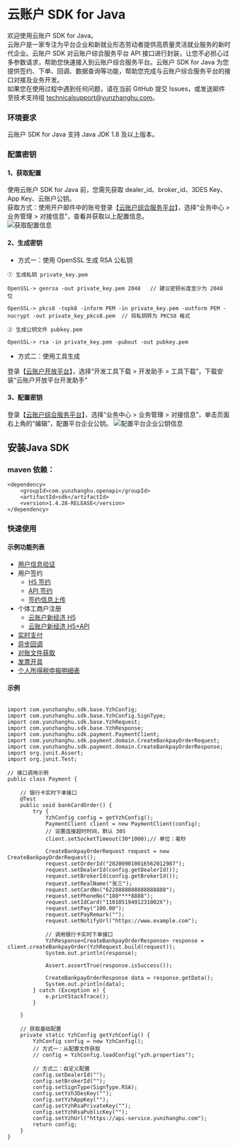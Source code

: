 # 云账户 SDK for Java

欢迎使用云账户 SDK for Java。  
云账户是一家专注为平台企业和新就业形态劳动者提供高质量灵活就业服务的新时代企业。云账户 SDK 对云账户综合服务平台 API 接口进行封装，让您不必担心过多参数请求，帮助您快速接入到云账户综合服务平台。云账户 SDK for Java 为您提供签约、下单、回调、数据查询等功能，帮助您完成与云账户综合服务平台的接口对接及业务开发。  
如果您在使用过程中遇到任何问题，请在当前 GitHub 提交 Issues，或发送邮件至技术支持组 [technicalsupport@yunzhanghu.com](mailto:technicalsupport@yunzhanghu.com)。

### 环境要求

云账户 SDK for Java 支持 Java JDK 1.8 及以上版本。

### 配置密钥

#### 1、获取配置

使用云账户 SDK for Java 前，您需先获取 dealer_id、broker_id、3DES Key、App Key、云账户公钥。  
获取方式：使用开户邮件中的账号登录【[云账户综合服务平台](https://service.yunzhanghu.com)】，选择“业务中心 > 业务管理 > 对接信息”，查看并获取以上配置信息。  
![获取配置信息](https://yos.yunzhanghu.com/getobject/2025-02-10-duijiexinxi.png?isAttachment=false&fileID=aed58af41aedcc178a160094cf57bea52b5ead65&signature=FGeLvvOykgSldgmDzR%2F%2FxLDH%2FDL049Bz5OWR8XnyohE%3D)

#### 2、生成密钥

- 方式一：使用 OpenSSL 生成 RSA 公私钥

```
① ⽣成私钥 private_key.pem

OpenSSL-> genrsa -out private_key.pem 2048   // 建议密钥⻓度⾄少为 2048 位

OpenSSL-> pkcs8 -topk8 -inform PEM -in private_key.pem -outform PEM -nocrypt -out private_key_pkcs8.pem  // 将私钥转为 PKCS8 格式 

② ⽣成公钥⽂件 pubkey.pem

OpenSSL-> rsa -in private_key.pem -pubout -out pubkey.pem

```

- 方式二：使用工具生成

登录【[云账户开放平台](https://open.yunzhanghu.com/)】，选择“开发工具下载 > 开发助手 > 工具下载”，下载安装“云账户开放平台开发助手”

#### 3、配置密钥

登录【[云账户综合服务平台](https://service.yunzhanghu.com)】，选择“业务中心 > 业务管理 > 对接信息”，单击页面右上角的“编辑”，配置平台企业公钥。
![配置平台企业公钥信息](https://yos.yunzhanghu.com/getobject/2025-02-11-dealerpublickey.png?isAttachment=false&fileID=6359c3b70c1a93aad5d230c76095a8baa61f4627&signature=pDmxtJYTn9Rghn1POO3XAWHXo1wIBenFXAu9ABEyGbk%3D)

## 安装Java SDK

### maven 依赖：

```
<dependency>
    <groupId>com.yunzhanghu.openapi</groupId>
    <artifactId>sdk</artifactId>
    <version>1.4.28-RELEASE</version>
</dependency>
```

### 快速使用

#### 示例功能列表

- [用户信息验证](src/main/java/com/yunzhanghu/example/Authentication.java) 
- 用户签约
   - [H5 签约](src/main/java/com/yunzhanghu/example/H5UserSign.java)
   - [API 签约](src/main/java/com/yunzhanghu/example/ApiUserSign.java)
   - [签约信息上传](src/main/java/com/yunzhanghu/example/UploadUserSign.java)
- 个体工商户注册
   - [云账户新经济 H5](src/main/java/com/yunzhanghu/example/BizLicXjjH5.java)
   - [云账户新经济 H5+API](src/main/java/com/yunzhanghu/example/BizLicXjjH5Api.java) 
- [实时支付](src/main/java/com/yunzhanghu/example/Payment.java)
- [异步回调](src/main/java/com/yunzhanghu/example/Notify.java) 
- [对账文件获取](src/main/java/com/yunzhanghu/example/DataService.java)
- [发票开具](src/main/java/com/yunzhanghu/example/Invoice.java)
- [个人所得税申报明细表](src/main/java/com/yunzhanghu/example/Tax.java)

#### 示例

```

import com.yunzhanghu.sdk.base.YzhConfig;
import com.yunzhanghu.sdk.base.YzhConfig.SignType;
import com.yunzhanghu.sdk.base.YzhRequest;
import com.yunzhanghu.sdk.base.YzhResponse;
import com.yunzhanghu.sdk.payment.PaymentClient;
import com.yunzhanghu.sdk.payment.domain.CreateBankpayOrderRequest;
import com.yunzhanghu.sdk.payment.domain.CreateBankpayOrderResponse;
import org.junit.Assert;
import org.junit.Test;

// 接口调用示例
public class Payment {

    // 银行卡实时下单接口
    @Test
    public void bankCardOrder() {
        try {
            YzhConfig config = getYzhConfig();
            PaymentClient client = new PaymentClient(config);
            // 设置连接超时时间，默认 30S
            client.setSocketTimeout(30*1000);// 单位：毫秒

            CreateBankpayOrderRequest request = new CreateBankpayOrderRequest();
            request.setOrderId("202009010016562012987");
            request.setDealerId(config.getDealerId());
            request.setBrokerId(config.getBrokerId());
            request.setRealName("张三");
            request.setCardNo("6228888888888888888");
            request.setPhoneNo("188****8888");
            request.setIdCard("11010519491231002X");
            request.setPay("100.00");
            request.setPayRemark("");
            request.setNotifyUrl("https://www.example.com");

            // 调用银行卡实时下单接口
            YzhResponse<CreateBankpayOrderResponse> response = client.createBankpayOrder(YzhRequest.build(request));
            System.out.println(response);

            Assert.assertTrue(response.isSuccess());

            CreateBankpayOrderResponse data = response.getData();
            System.out.println(data);
        } catch (Exception e) {
            e.printStackTrace();
        }

    }

    // 获取基础配置
    private static YzhConfig getYzhConfig() {
        YzhConfig config = new YzhConfig();
        // 方式一：从配置文件获取
        // config = YzhConfig.loadConfig("yzh.properties");

        // 方式二：自定义配置
        config.setDealerId("");
        config.setBrokerId("");
        config.setSignType(SignType.RSA);
        config.setYzh3DesKey("");
        config.setYzhAppKey("");
        config.setYzhRsaPrivateKey("");
        config.setYzhRsaPublicKey("");
        config.setYzhUrl("https://api-service.yunzhanghu.com");
        return config;
    }
}

```
